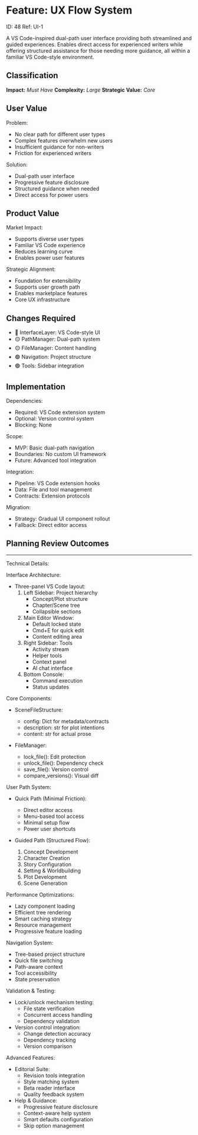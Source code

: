 # Feature: UX Flow System

ID: 48
Ref: UI-1

A VS Code-inspired dual-path user interface providing both streamlined and guided experiences. Enables direct access for experienced writers while offering structured assistance for those needing more guidance, all within a familiar VS Code-style environment.

## Classification
**Impact:** *Must Have*
**Complexity:** *Large*
**Strategic Value:** *Core*

## User Value
Problem:
- No clear path for different user types
- Complex features overwhelm new users
- Insufficient guidance for non-writers
- Friction for experienced writers

Solution:
- Dual-path user interface
- Progressive feature disclosure
- Structured guidance when needed
- Direct access for power users

## Product Value
Market Impact:
- Supports diverse user types
- Familiar VS Code experience
- Reduces learning curve
- Enables power user features

Strategic Alignment:
- Foundation for extensibility
- Supports user growth path
- Enables marketplace features
- Core UX infrastructure

## Changes Required
- 🔴 InterfaceLayer: VS Code-style UI
- 🟡 PathManager: Dual-path system
- 🟡 FileManager: Content handling
- 🟢 Navigation: Project structure
- 🟢 Tools: Sidebar integration

## Implementation
Dependencies:
- Required: VS Code extension system
- Optional: Version control system
- Blocking: None

Scope:
- MVP: Basic dual-path navigation
- Boundaries: No custom UI framework
- Future: Advanced tool integration

Integration:
- Pipeline: VS Code extension hooks
- Data: File and tool management
- Contracts: Extension protocols

Migration:
- Strategy: Gradual UI component rollout
- Fallback: Direct editor access

## Planning Review Outcomes

-------------------------------------------
Technical Details:

Interface Architecture:
- Three-panel VS Code layout:
  1. Left Sidebar: Project hierarchy
     - Concept/Plot structure
     - Chapter/Scene tree
     - Collapsible sections
  2. Main Editor Window:
     - Default locked state
     - Cmd+E for quick edit
     - Content editing area
  3. Right Sidebar: Tools
     - Activity stream
     - Helper tools
     - Context panel
     - AI chat interface
  4. Bottom Console:
     - Command execution
     - Status updates

Core Components:
- SceneFileStructure:
  - config: Dict for metadata/contracts
  - description: str for plot intentions
  - content: str for actual prose

- FileManager:
  - lock_file(): Edit protection
  - unlock_file(): Dependency check
  - save_file(): Version control
  - compare_versions(): Visual diff

User Path System:
- Quick Path (Minimal Friction):
  - Direct editor access
  - Menu-based tool access
  - Minimal setup flow
  - Power user shortcuts

- Guided Path (Structured Flow):
  1. Concept Development
  2. Character Creation
  3. Story Configuration
  4. Setting & Worldbuilding
  5. Plot Development
  6. Scene Generation

Performance Optimizations:
- Lazy component loading
- Efficient tree rendering
- Smart caching strategy
- Resource management
- Progressive feature loading

Navigation System:
- Tree-based project structure
- Quick file switching
- Path-aware context
- Tool accessibility
- State preservation

Validation & Testing:
- Lock/unlock mechanism testing:
  - File state verification
  - Concurrent access handling
  - Dependency validation
- Version control integration:
  - Change detection accuracy
  - Dependency tracking
  - Version comparison

Advanced Features:
- Editorial Suite:
  - Revision tools integration
  - Style matching system
  - Beta reader interface
  - Quality feedback system
- Help & Guidance:
  - Progressive feature disclosure
  - Context-aware help system
  - Smart defaults configuration
  - Skip option management
